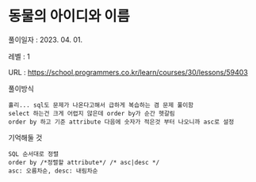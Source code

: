 # 동물의 아이디와 이름 
풀이일자 : 2023. 04. 01.  
    
레벨 : 1    

URL : https://school.programmers.co.kr/learn/courses/30/lessons/59403
    
풀이방식    

    홀리... sql도 문제가 나온다고해서 급하게 복습하는 겸 문제 풀이함
    select 하는건 크게 어렵지 않은데 order by가 순간 헷갈림
    order by 하고 기준 attribute 다음에 숫자가 적은것 부터 나오니까 asc로 설정


기억해둘 것  
    
    SQL 순서대로 정렬
    order by /*정렬할 attribute*/ /* asc|desc */
    asc: 오름차순, desc: 내림차순
